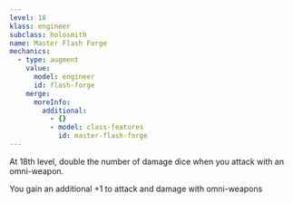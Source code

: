 ```yaml
---
level: 18
klass: engineer
subclass: holosmith
name: Master Flash Forge
mechanics:
  - type: augment
    value:
      model: engineer
      id: flash-forge
    merge:
      moreInfo:
        additional:
          - {}
          - model: class-features
            id: master-flash-forge
---
```

At 18th level, double the number of damage dice when you attack with an omni-weapon.

You gain an additional +1 to attack and damage with omni-weapons
